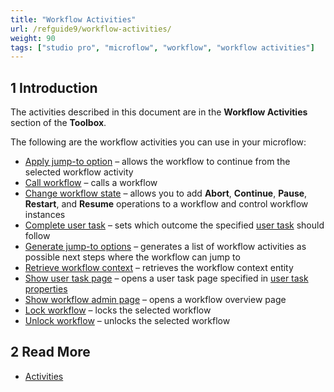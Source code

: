 ```yaml
---
title: "Workflow Activities"
url: /refguide9/workflow-activities/
weight: 90
tags: ["studio pro", "microflow", "workflow", "workflow activities"]
---
```


## 1 Introduction

The activities described in this document are in the **Workflow Activities** section of the **Toolbox**.

The following are the workflow activities you can use in your microflow:

* [Apply jump-to option](/refguide9/apply-jump-to-option/) – allows the workflow to continue from the selected workflow activity
* [Call workflow](/refguide9/workflow-call/) – calls a workflow
* [Change workflow state](/refguide9/change-workflow-state/) – allows you to add **Abort**, **Continue**, **Pause**, **Restart**, and **Resume** operations to a workflow and control workflow instances
* [Complete user task](/refguide9/complete-task/) – sets which outcome the specified [user task](/refguide9/user-task/) should follow
* [Generate jump-to options](/refguide9/generate-jump-to-options/) – generates a list of workflow activities as possible next steps where the workflow can jump to
* [Retrieve workflow context](/refguide9/retrieve-workflow-context/) – retrieves the workflow context entity 
* [Show user task page](/refguide9/show-task-page/) – opens a user task page specified in [user task properties](/refguide9/user-task/) 
* [Show workflow admin page](/refguide9/show-workflow-page/) – opens a workflow overview page
* [Lock workflow](/refguide9/lock-workflow/) – locks the selected workflow
* [Unlock workflow](/refguide9/unlock-workflow/) – unlocks the selected workflow

## 2 Read More

* [Activities](/refguide9/activities/)
